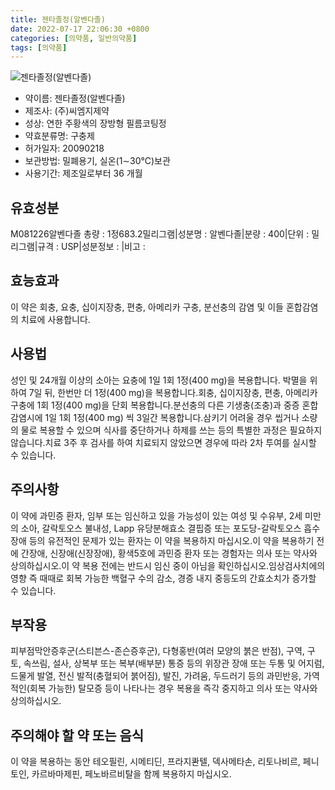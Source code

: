 ```yaml
---
title: 젠타졸정(알벤다졸)
date: 2022-07-17 22:06:30 +0800
categories: [의약품, 일반의약품]
tags: [의약품]
---
```

![젠타졸정(알벤다졸)](https://nedrug.mfds.go.kr/pbp/cmn/itemImageDownload/147809070403900014)

- 약이름: 젠타졸정(알벤다졸)
- 제조사: (주)씨엠지제약
- 성상: 연한 주황색의 장방형 필름코팅정
- 약효분류명: 구충제
- 허가일자: 20090218
- 보관방법: 밀폐용기, 실온(1∼30℃)보관
- 사용기간: 제조일로부터 36 개월
## 유효성분
M081226알벤다졸
총량 : 1정683.2밀리그램|성분명 : 알벤다졸|분량 : 400|단위 : 밀리그램|규격 : USP|성분정보 : |비고 :
## 효능효과
이 약은 회충, 요충, 십이지장충, 편충, 아메리카 구충, 분선충의 감염 및 이들 혼합감염의 치료에 사용합니다.
## 사용법
성인 및 24개월 이상의 소아는 요충에 1일 1회 1정(400 mg)을 복용합니다. 박멸을 위하여 7일 뒤, 한번만 더 1정(400 mg)을 복용합니다.회충, 십이지장충, 편충, 아메리카구충에 1회 1정(400 mg)을 단회 복용합니다.분선충의 다른 기생충(조충)과 중증 혼합 감염시에 1일 1회 1정(400 mg) 씩 3일간 복용합니다.삼키기 어려울 경우 씹거나 소량의 물로 복용할 수 있으며 식사를 중단하거나 하제를 쓰는 등의 특별한 과정은 필요하지 않습니다.치료 3주 후 검사를 하여 치료되지 않았으면 경우에 따라 2차 투여를 실시할 수 있습니다.
## 주의사항
이 약에 과민증 환자, 임부 또는 임신하고 있을 가능성이 있는 여성 및 수유부, 2세 미만의 소아, 갈락토오스 불내성, Lapp 유당분해효소 결핍증 또는 포도당-갈락토오스 흡수장애 등의 유전적인 문제가 있는 환자는 이 약을 복용하지 마십시오.이 약을 복용하기 전에 간장애, 신장애(신장장애), 황색5호에 과민증 환자 또는 경험자는 의사 또는 약사와 상의하십시오.이 약 복용 전에는 반드시 임신 중이 아님을 확인하십시오.임상검사치에의 영향 즉 때때로 회복 가능한 백혈구 수의 감소, 경증 내지 중등도의 간효소치가 증가할 수 있습니다.
## 부작용
피부점막안증후군(스티븐스-존슨증후군), 다형홍반(여러 모양의 붉은 반점), 구역, 구토, 속쓰림, 설사, 상복부 또는 복부(배부분) 통증 등의 위장관 장애 또는 두통 및 어지럼, 드물게 발열, 전신 발적(충혈되어 붉어짐), 발진, 가려움, 두드러기 등의 과민반응, 가역적인(회복 가능한) 탈모증 등이 나타나는 경우 복용을 즉각 중지하고 의사 또는 약사와 상의하십시오.
## 주의해야 할 약 또는 음식
이 약을 복용하는 동안 테오필린, 시메티딘, 프라지콴텔, 덱사메타손, 리토나비르, 페니토인, 카르바마제핀, 페노바르비탈을 함께 복용하지 마십시오.
